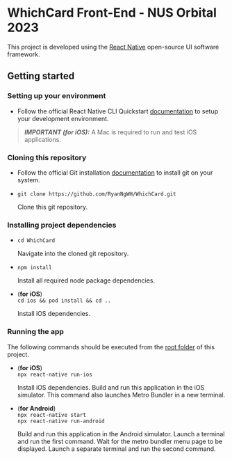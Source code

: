 # WhichCard Front-End - NUS Orbital 2023

This project is developed using the <u>React Native</u> open-source UI software framework.

## Getting started

### Setting up your environment

- Follow the official React Native CLI Quickstart [documentation](https://reactnative.dev/docs/environment-setup?guide=native) to setup your development environment.

> ***IMPORTANT (for iOS):*** A Mac is required to run and test iOS applications.

### Cloning this repository

- Follow the official Git installation [documentation](https://git-scm.com/book/en/v2/Getting-Started-Installing-Git) to install git on your system.

- `git clone https://github.com/RyanNgWH/WhichCard.git`

    Clone this git repository.

### Installing project dependencies

- `cd WhichCard`

    Navigate into the cloned git repository.

- `npm install`

    Install all required node package dependencies.

- (**for iOS**) <br/>
    `cd ios && pod install && cd ..`

    Install iOS dependencies.

### Running the app

The following commands should be executed from the <u>root folder</u> of this project.

- (**for iOS**) <br/>
    `npx react-native run-ios`

    Install iOS dependencies.
    Build and run this application in the iOS simulator.
    This command also launches Metro Bundler in a new terminal.

- (**for Android**) <br/>
    `npx react-native start` <br/> `npx react-native run-android` 

    Build and run this application in the Android simulator.
    Launch a terminal and run the first command. Wait for the metro bundler menu page to be displayed.
    Launch a separate terminal and run the second command.
